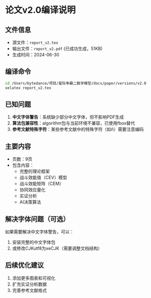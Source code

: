 # 论文v2.0编译说明

## 文件信息
- 源文件：`report_v2.tex`
- 输出文件：`report_v2.pdf` (已成功生成，51KB)
- 生成时间：2024-06-30

## 编译命令
```bash
cd /Users/bytedance/项目/星际争霸二数学模型/docs/paper/versions/v2.0
xelatex report_v2.tex
```

## 已知问题
1. **中文字体警告**：系统缺少部分中文字体，但不影响PDF生成
2. **算法包兼容性**：algorithm包与当前环境不兼容，已使用fbox替代
3. **参考文献特殊字符**：某些参考文献中的特殊字符（如ñ）需要注意编码

## 主要内容
- 页数：9页
- 包含内容：
  - 完整的理论框架
  - 战斗效能值（CEV）模型
  - 战斗效能矩阵（CEM）
  - 协同效应量化
  - 实证分析
  - AI决策算法

## 解决字体问题（可选）
如果需要解决中文字体警告，可以：
1. 安装完整的中文字体包
2. 或修改CJKutf8为xeCJK（需要调整文档结构）

## 后续优化建议
1. 添加更多图表和可视化
2. 扩充实证分析数据
3. 完善参考文献格式